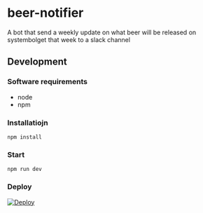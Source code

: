 # beer-notifier
A bot that send a weekly update on what beer will be released on systembolget that week to a slack channel
## Development

### Software requirements
* node
* npm
### Installatiojn
`npm install`
### Start
 `npm run dev`

### Deploy
[![Deploy](https://www.herokucdn.com/deploy/button.svg)](https://heroku.com/deploy)
